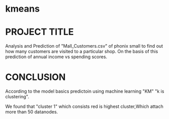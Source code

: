 # kmeans
# PROJECT TITLE
Analysis and Prediction of "Mall_Customers.csv" of phonix small to find out how many customers are visited to a particular shop. On the basis of this prediction of annual income vs spending scores.
# CONCLUSION
According to the model basics predictoin using machine learning "KM" "k is clustering".

We found that "cluster 1" which consists red is highest cluster,Which attach more than 50 datanodes.
